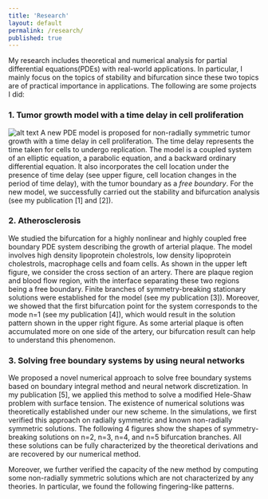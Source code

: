 ```yaml
---
title: 'Research'
layout: default
permalink: /research/
published: true
---
```


My research includes theoretical and numerical analysis for partial differential equations(PDEs) with real-world applications. In particular, I mainly focus on the topics of stability and bifurcation since these two topics are of practical importance in applications. The following are some projects I did:

### 1. Tumor growth model with a time delay in cell proliferation
![alt text](https://github.com/xinyue-zhao/xinyue-zhao.github.io/blob/master/assets/research/tumorplot.jpg?raw=true)
A new PDE model is proposed for non-radially symmetric tumor growth with a time delay in cell proliferation. The time delay represents the time taken for cells to undergo replication. The model is a coupled system of an elliptic equation, a parabolic equation, and a backward ordinary differential equation. It also incorporates the cell location under the presence of time delay (see upper figure, cell location changes in the period of time delay), with the tumor boundary as a <i>free boundary</i>. For the new model, we successfully carried out the stability and bifurcation analysis (see my publication [1] and [2]).




### 2. Atherosclerosis
We studied the bifurcation for a highly nonlinear and highly coupled free boundary PDE system describing the growth of arterial plaque. The model involves high density lipoprotein cholestrols, low density lipoprotein cholestrols, macrophage cells and foam cells. As shown in the upper left figure, we consider the cross section of an artery. There are plaque region and blood flow region, with the interface separating these two regions being a free boundary. Finite branches of symmetry-breaking stationary solutions were established for the model (see my publication [3]). Moreover, we showed that the first bifurcation point for the system corresponds to the mode n=1 (see my publication [4]), which would result in the solution pattern shown in the upper right figure. As some arterial plaque is often accumulated more on one side of the artery, our bifurcation result can help to understand this phenomenon.

### 3. Solving free boundary systems by using neural networks
We proposed a novel numerical approach to solve free boundary systems based on boundary integral method and neural network discretization. In my publication [5], we applied this method to solve a modified Hele-Shaw problem with surface tension. The existence of numerical solutions was theoretically established under our new scheme. In the simulations, we first verified this approach on radially symmetric and known non-radially symmetric solutions. The following 4 figures show the shapes of symmetry-breaking solutions on n=2, n=3, n=4, and n=5 bifurcation branches. All these solutions can be fully characterized by the theoretical derivations and are recovered by our numerical method.

Moreover, we further verified the capacity of the new method by computing some non-radially symmetric solutions which are not characterized by any theories. In particular, we found the following fingering-like patterns.